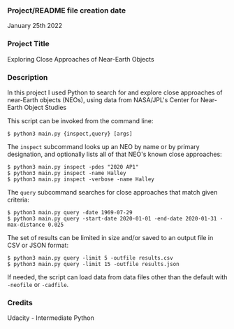 ### Project/README file creation date
January 25th 2022

### Project Title
Exploring Close Approaches of Near-Earth Objects

### Description
In this project I used Python to search for and explore close approaches of near-Earth objects (NEOs), using data from NASA/JPL's Center for Near-Earth Object Studies

This script can be invoked from the command line:

    $ python3 main.py {inspect,query} [args]

The `inspect` subcommand looks up an NEO by name or by primary designation, and
optionally lists all of that NEO's known close approaches:

    $ python3 main.py inspect -pdes "2020 AP1"
    $ python3 main.py inspect -name Halley
    $ python3 main.py inspect -verbose -name Halley

The `query` subcommand searches for close approaches that match given criteria:

    $ python3 main.py query -date 1969-07-29
    $ python3 main.py query -start-date 2020-01-01 -end-date 2020-01-31 -max-distance 0.025

The set of results can be limited in size and/or saved to an output file in CSV
or JSON format:

    $ python3 main.py query -limit 5 -outfile results.csv
    $ python3 main.py query -limit 15 -outfile results.json

If needed, the script can load data from data files other than the default with
`-neofile` or `-cadfile`.

### Credits
Udacity - Intermediate Python